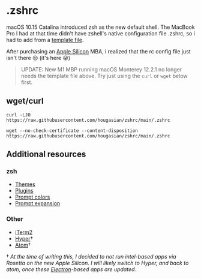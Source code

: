 # .zshrc

macOS 10.15 Catalina introduced zsh as the new default shell. The MacBook Pro I had at that time didn't have zshell's native configuration file .zshrc, so i had to add from a [template file](https://github.com/ohmyzsh/ohmyzsh/blob/master/templates/zshrc.zsh-template).

After purchasing an [Apple Silicon](https://www.apple.com/newsroom/2020/06/apple-announces-mac-transition-to-apple-silicon/) MBA, i realized that the rc config file just isn't there 😔 (it's here 😜)

> UPDATE: New M1 MBP running macOS Monterey 12.2.1 no longer needs the template file above. Try just using the `curl` or `wget` below first. 

## wget/curl

```
curl -LJO https://raw.githubusercontent.com/hougasian/zshrc/main/.zshrc
```
```
wget --no-check-certificate --content-disposition https://raw.githubusercontent.com/hougasian/zshrc/main/.zshrc
```

## Additional resources

### zsh
- [Themes](https://github.com/ohmyzsh/ohmyzsh/wiki/Themes)
- [Plugins](https://github.com/ohmyzsh/ohmyzsh/wiki/Plugins)
- [Prompt colors](https://en.wikipedia.org/wiki/ANSI_escape_code)
- [Prompt expansion](https://zsh.sourceforge.io/Doc/Release/Prompt-Expansion.html)

### Other
- [iTerm2](https://iterm2.com/)
- [Hyper](https://hyper.is/)&dagger;
- [Atom](https://atom.io/)&dagger;
 
&dagger; _At the time of writing this, I decided to not run intel-based apps via Rosetta on the new Apple Silicon. I will likely switch to Hyper, and back to atom, once these [Electron](https://www.electronjs.org/)-based apps are updated._
